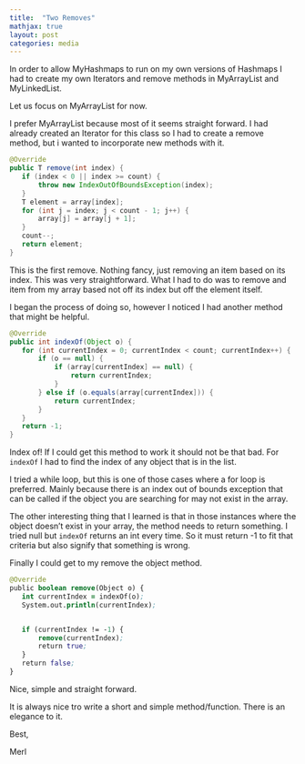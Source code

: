 ```yaml
---
title:  "Two Removes"
mathjax: true
layout: post
categories: media
---
```


In order to allow MyHashmaps to run on my own versions of Hashmaps I had to create my own Iterators and remove methods in MyArrayList and MyLinkedList.

Let us focus on MyArrayList for now.

I prefer MyArrayList because most of it seems straight forward. I had already created an Iterator for this class so I had to create a remove method, but i wanted to incorporate new methods with it.

```java
@Override
public T remove(int index) {
   if (index < 0 || index >= count) {
       throw new IndexOutOfBoundsException(index);
   }
   T element = array[index];
   for (int j = index; j < count - 1; j++) {
       array[j] = array[j + 1];
   }
   count--;
   return element;
}
```
This is the first remove. Nothing fancy, just removing an item based on its index. This was very straightforward. What I had to do was to remove and item from my array based not off its index but off the element itself.

I began the process of doing so, however I noticed I had another method that might be helpful.

```java
@Override
public int indexOf(Object o) {
   for (int currentIndex = 0; currentIndex < count; currentIndex++) {
       if (o == null) {
           if (array[currentIndex] == null) {
               return currentIndex;
           }
       } else if (o.equals(array[currentIndex])) {
           return currentIndex;
       }
   }
   return -1;
}
```
Index of! If I could get this method to work it should not be that bad. For `indexOf` I had to find the index of any object that is in the list.

I tried a while loop, but this is one of those cases where a for loop is preferred. Mainly because there is an index out of bounds exception that can be called if the object you are searching for may not exist in the array.

The other interesting thing that I learned is that in those instances where the object doesn’t exist in your array, the method needs to return something. I tried null but `indexOf` returns an int every time. So it must return -1 to fit that criteria but also signify that something is wrong.

Finally I could get to my remove the object method.

```clojure
@Override
public boolean remove(Object o) {
   int currentIndex = indexOf(o);
   System.out.println(currentIndex);


   if (currentIndex != -1) {
       remove(currentIndex);
       return true;
   }
   return false;
}
```
Nice, simple and straight forward.

It is always nice tro write a short and simple method/function. There is an elegance to it.

Best,

Merl
